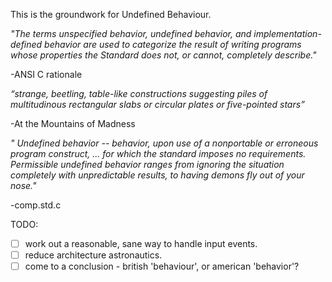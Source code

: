 This is the groundwork for Undefined Behaviour.

*"The terms unspecified behavior, undefined behavior, and implementation-defined behavior are used to categorize the result of writing programs whose properties the Standard does not, or cannot, completely describe."*

-ANSI C rationale

*“strange, beetling, table-like constructions suggesting piles of multitudinous rectangular slabs or circular plates or five-pointed stars”*

-At the Mountains of Madness


 *" Undefined behavior -- behavior, upon use of a nonportable or erroneous program construct, ... for which the standard imposes no requirements.  Permissible undefined behavior ranges from ignoring the situation completely with unpredictable results, to having demons fly out of your nose."*

 -comp.std.c




	

TODO: 
- [ ] work out a reasonable, sane way to handle input events.
- [ ] reduce architecture astronautics.
- [ ] come to a conclusion - british 'behaviour', or american 'behavior'? 
